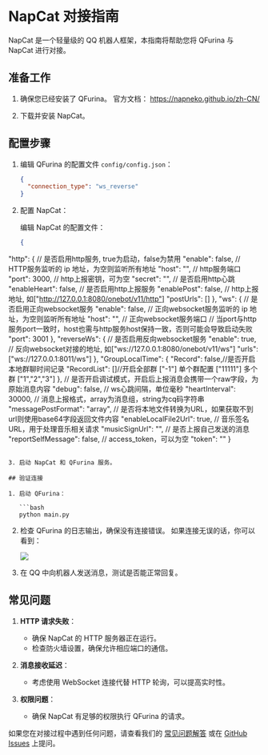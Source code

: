 # NapCat 对接指南

NapCat 是一个轻量级的 QQ 机器人框架，本指南将帮助您将 QFurina 与 NapCat 进行对接。

## 准备工作

1. 确保您已经安装了 QFurina。
   官方文档：
   https://napneko.github.io/zh-CN/

2. 下载并安装 NapCat。

## 配置步骤

1. 编辑 QFurina 的配置文件 `config/config.json`：

   ```json
   {
     "connection_type": "ws_reverse"
   }
   ```

2. 配置 NapCat：
   
   编辑 NapCat 的配置文件：
   ```json
   {
  "http": {
    // 是否启用http服务, true为启动，false为禁用
    "enable": false,
    // HTTP服务监听的 ip 地址，为空则监听所有地址
    "host": "",
    // http服务端口
    "port": 3000,
    // http上报密钥，可为空
    "secret": "",
    // 是否启用http心跳
    "enableHeart": false,
    // 是否启用http上报服务
    "enablePost": false,
    // http上报地址, 如["http://127.0.0.1:8080/onebot/v11/http"]
    "postUrls": []
  },
  "ws": {
    // 是否启用正向websocket服务
    "enable": false,
    // 正向websocket服务监听的 ip 地址，为空则监听所有地址
    "host": "",
    // 正向websocket服务端口
    // 当port与http服务port一致时，host也需与http服务host保持一致，否则可能会导致启动失败
    "port": 3001
  },
  "reverseWs": {
    // 是否启用反向websocket服务
    "enable": true,
    // 反向websocket对接的地址, 如["ws://127.0.0.1:8080/onebot/v11/ws"]
    "urls": ["ws://127.0.0.1:8011/ws"]
  },
  "GroupLocalTime": {
    "Record": false,//是否开启本地群聊时间记录
    "RecordList": []//开启全部群 ["-1"]  单个群配置 ["11111"] 多个群 ["1","2","3"]
  },
  // 是否开启调试模式，开启后上报消息会携带一个raw字段，为原始消息内容
  "debug": false,
  // ws心跳间隔，单位毫秒
  "heartInterval": 30000,
  // 消息上报格式，array为消息组，string为cq码字符串
  "messagePostFormat": "array",
  // 是否将本地文件转换为URL，如果获取不到url则使用base64字段返回文件内容
  "enableLocalFile2Url": true,
  // 音乐签名URL，用于处理音乐相关请求
  "musicSignUrl": "",
  // 是否上报自己发送的消息
  "reportSelfMessage": false,
  // access_token，可以为空
  "token": ""
  }
```

3. 启动 NapCat 和 QFurina 服务。

## 验证连接

1. 启动 QFurina：

   ```bash
   python main.py
   ```

2. 检查 QFurina 的日志输出，确保没有连接错误。
   如果连接无误的话，你可以看到：

   ![](https://img.yuchu.me/file/f8f9c5d0cbe210269acb6.png)

3. 在 QQ 中向机器人发送消息，测试是否能正常回复。

## 常见问题

1. **HTTP 请求失败**：
   - 确保 NapCat 的 HTTP 服务器正在运行。
   - 检查防火墙设置，确保允许相应端口的通信。

2. **消息接收延迟**：
   - 考虑使用 WebSocket 连接代替 HTTP 轮询，可以提高实时性。

3. **权限问题**：
   - 确保 NapCat 有足够的权限执行 QFurina 的请求。

如果您在对接过程中遇到任何问题，请查看我们的 [常见问题解答](/guide/faq.html) 或在 [GitHub Issues](https://github.com/syuchua/QFurina/issues) 上提问。